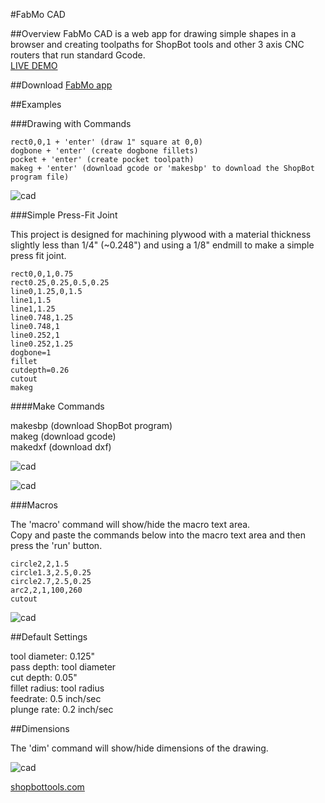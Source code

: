 #FabMo CAD

##Overview
FabMo CAD is a web app for drawing simple shapes in a browser and creating toolpaths for ShopBot tools and other 3 axis CNC routers that run standard Gcode.   
[LIVE DEMO](http://gofabmo.org/fabmo-cad-app)  

##Download
[FabMo app](https://github.com/FabMo/fabmo-cad-app/releases/download/v0.1.4/CAD_v0.1.4.fma)

##Examples

###Drawing with Commands

```
rect0,0,1 + 'enter' (draw 1" square at 0,0)
dogbone + 'enter' (create dogbone fillets)
pocket + 'enter' (create pocket toolpath)
makeg + 'enter' (download gcode or 'makesbp' to download the ShopBot program file)
```

![cad](https://raw.github.com/FabMo/fabmo-cad-app/master/img/cad1.png)

###Simple Press-Fit Joint

This project is designed for machining plywood with a material thickness slightly less than 1/4" (~0.248") and using a 1/8" endmill to make a simple press fit joint. 

```
rect0,0,1,0.75
rect0.25,0.25,0.5,0.25
line0,1.25,0,1.5
line1,1.5
line1,1.25
line0.748,1.25
line0.748,1
line0.252,1
line0.252,1.25
dogbone=1
fillet
cutdepth=0.26
cutout
makeg
```

####Make Commands

makesbp (download ShopBot program)  
makeg (download gcode)  
makedxf (download dxf)  

![cad](https://raw.github.com/FabMo/fabmo-cad-app/master/img/cad2.png)  

![cad](https://raw.github.com/FabMo/fabmo-cad-app/master/img/preview2.png)  

###Macros

The 'macro' command will show/hide the macro text area.  
Copy and paste the commands below into the macro text area and then press the 'run' button.

```
circle2,2,1.5
circle1.3,2.5,0.25
circle2.7,2.5,0.25
arc2,2,1,100,260
cutout
```
![cad](https://raw.github.com/FabMo/fabmo-cad-app/master/img/cad3.png)  

##Default Settings

tool diameter: 0.125"  
pass depth: tool diameter  
cut depth: 0.05"  
fillet radius: tool radius  
feedrate: 0.5 inch/sec  
plunge rate: 0.2 inch/sec  

##Dimensions

The 'dim' command will show/hide dimensions of the drawing.

![cad](https://raw.github.com/FabMo/fabmo-cad-app/master/img/cad4.png)  

[shopbottools.com](http://shopbottools.com)


